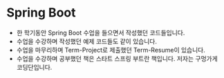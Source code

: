 Spring Boot
===
* 한 학기동안 Spring Boot 수업을 들으면서 작성했던 코드들입니다.
* 수업을 수강하며 작성했던 예제 코드들도 같이 있습니다.
* 수업을 마무리하며 Term-Project로 제출했던 Term-Resume이 있습니다.
* 수업을 수강하며 공부했던 책은 스타트 스프링 부트란 책입니다. 저자는 구멍가게 코딩단입니다.